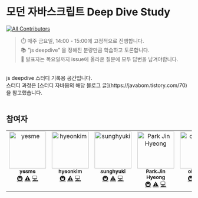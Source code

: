 # 모던 자바스크립트 Deep Dive Study
<!-- ALL-CONTRIBUTORS-BADGE:START - Do not remove or modify this section -->
[![All Contributors](https://img.shields.io/badge/all_contributors-6-orange.svg?style=flat-square)](#contributors-)
<!-- ALL-CONTRIBUTORS-BADGE:END -->

> ⏱️ 매주 금요일, 14:00 - 15:00에 고정적으로 진행합니다.  
> 📚 ”js deepdive” 을 정해진 분량만큼 학습하고 토론합니다.  
> 👥 발표자는 목요일까지 issue에 올라온 질문에 모두 답변을 남겨야합니다.

<br/>
js deepdive 스터디 기록용 공간입니다.<br/>
스터디 과정은 [스터디 자바봄의 해당 블로그 글](https://javabom.tistory.com/70) 을 참고했습니다.
<br/><br/>

## 참여자

<!-- ALL-CONTRIBUTORS-LIST:START - Do not remove or modify this section -->
<!-- prettier-ignore-start -->
<!-- markdownlint-disable -->
<table>
  <tbody>
    <tr>
      <td align="center" valign="top" width="14.28%"><a href="https://velog.io/@hwangyena"><img src="https://avatars.githubusercontent.com/u/70925962?v=4?s=100" width="100px;" alt="yesme"/><br /><sub><b>yesme</b></sub></a><br /><a href="#infra-hwangyena" title="Infrastructure (Hosting, Build-Tools, etc)">🚇</a> <a href="https://github.com/hwangyena/js-deepdive/commits?author=hwangyena" title="Tests">⚠️</a> <a href="https://github.com/hwangyena/js-deepdive/commits?author=hwangyena" title="Code">💻</a></td>
      <td align="center" valign="top" width="14.28%"><a href="https://github.com/hyongti"><img src="https://avatars.githubusercontent.com/u/68804133?v=4?s=100" width="100px;" alt="hyeonkim"/><br /><sub><b>hyeonkim</b></sub></a><br /><a href="#infra-hyongti" title="Infrastructure (Hosting, Build-Tools, etc)">🚇</a> <a href="https://github.com/hwangyena/js-deepdive/commits?author=hyongti" title="Tests">⚠️</a> <a href="https://github.com/hwangyena/js-deepdive/commits?author=hyongti" title="Code">💻</a></td>
      <td align="center" valign="top" width="14.28%"><a href="https://github.com/sunghyuki"><img src="https://avatars.githubusercontent.com/u/62830487?v=4?s=100" width="100px;" alt="sunghyuki"/><br /><sub><b>sunghyuki</b></sub></a><br /><a href="#infra-sunghyuki" title="Infrastructure (Hosting, Build-Tools, etc)">🚇</a> <a href="https://github.com/hwangyena/js-deepdive/commits?author=sunghyuki" title="Tests">⚠️</a> <a href="https://github.com/hwangyena/js-deepdive/commits?author=sunghyuki" title="Code">💻</a></td>
      <td align="center" valign="top" width="14.28%"><a href="https://velog.io/@hijh1200"><img src="https://avatars.githubusercontent.com/u/89106773?v=4?s=100" width="100px;" alt="Park Jin Hyeong"/><br /><sub><b>Park Jin Hyeong</b></sub></a><br /><a href="#infra-hijh1200" title="Infrastructure (Hosting, Build-Tools, etc)">🚇</a> <a href="https://github.com/hwangyena/js-deepdive/commits?author=hijh1200" title="Tests">⚠️</a> <a href="https://github.com/hwangyena/js-deepdive/commits?author=hijh1200" title="Code">💻</a></td>
      <td align="center" valign="top" width="14.28%"><a href="https://github.com/ohhamin"><img src="https://avatars.githubusercontent.com/u/97592457?v=4?s=100" width="100px;" alt="ohhamin"/><br /><sub><b>ohhamin</b></sub></a><br /><a href="#infra-ohhamin" title="Infrastructure (Hosting, Build-Tools, etc)">🚇</a> <a href="https://github.com/hwangyena/js-deepdive/commits?author=ohhamin" title="Tests">⚠️</a> <a href="https://github.com/hwangyena/js-deepdive/commits?author=ohhamin" title="Code">💻</a></td>
      <td align="center" valign="top" width="14.28%"><a href="https://github.com/Kynel"><img src="https://avatars.githubusercontent.com/u/47177212?v=4?s=100" width="100px;" alt="Kynel"/><br /><sub><b>Kynel</b></sub></a><br /><a href="#infra-Kynel" title="Infrastructure (Hosting, Build-Tools, etc)">🚇</a> <a href="https://github.com/hwangyena/js-deepdive/commits?author=Kynel" title="Tests">⚠️</a> <a href="https://github.com/hwangyena/js-deepdive/commits?author=Kynel" title="Code">💻</a></td>
    </tr>
  </tbody>
</table>

<!-- markdownlint-restore -->
<!-- prettier-ignore-end -->

<!-- ALL-CONTRIBUTORS-LIST:END -->
